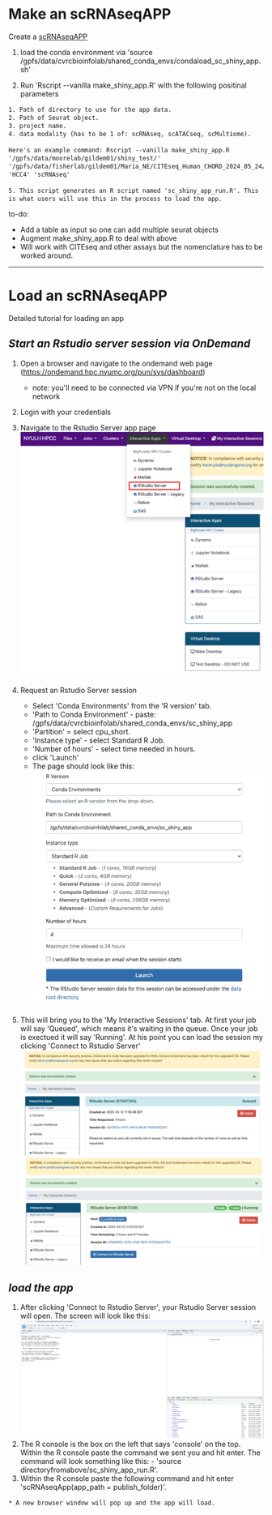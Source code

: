 # Make an scRNAseqAPP

Create a [scRNAseqAPP](https://www.bioconductor.org/packages/release/bioc/html/scRNAseqApp.html) 

  1. load the conda environment via 'source /gpfs/data/cvrcbioinfolab/shared_conda_envs/condaload_sc_shiny_app.sh'
  
  2. Run 'Rscript --vanilla make_shiny_app.R' with the following positinal parameters
    
    1. Path of directory to use for the app data.
    2. Path of Seurat object.
    3. project name.
    4. data modality (has to be 1 of: scRNAseq, scATACseq, scMultiome).
    
    Here's an example command: Rscript --vanilla make_shiny_app.R '/gpfs/data/moorelab/gildem01/shiny_test/' '/gpfs/data/fisherlab/gildem01/Maria_NE/CITEseq_Human_CHORD_2024_05_24/08202024/QC/HCC4/HCC4.rds' 'HCC4' 'scRNAseq'
    
    5. This script generates an R script named 'sc_shiny_app_run.R'. This is what users will use this in the process to load the app.

to-do:

* Add a table as input so one can add multiple seurat objects
* Augment make_shiny_app.R to deal with above
* Will work with CITEseq and other assays but the nomenclature has to be worked around. 

*** 

# Load an scRNAseqAPP
Detailed tutorial for loading an app

## *Start an Rstudio server session via OnDemand*
  
  1. Open a browser and navigate to the ondemand web page (https://ondemand.hpc.nyumc.org/pun/sys/dashboard)

      - note: you'll need to be connected via VPN if you're not on the local network

  2. Login with your credentials
  3. Navigate to the Rstudio Server app page  
    ![image info](readme_images/rstudio_server_1.png)
  4. Request an Rstudio Server session

      - Select 'Conda Environments' from the 'R version' tab.
      - 'Path to Conda Environment' - paste: /gpfs/data/cvrcbioinfolab/shared_conda_envs/sc_shiny_app
      - 'Partition' = select cpu_short.
      - 'Instance type' -  select Standard R Job.
      - 'Number of hours' - select time needed in hours.
      - click 'Launch'
      - The page should look like this:
    ![image info](readme_images/rstudio_server_2.png)
    
  5. This will bring you to the 'My Interactive Sessions' tab. At first your job will say 'Queued', which means it's waiting in the queue. Once your job is exectued it will say 'Running'. At his point you can load the session my clicking 'Connect to Rstudio Server'
    ![image info](readme_images/rstudio_server_3.png)
    ![image info](readme_images/rstudio_server_4.png)


## *load the app*

  1. After clicking 'Connect to Rstudio Server', your Rstudio Server session will open. The screen will look like this:
    ![image info](readme_images/rstudio_server_5.png)
  2. The R console is the box on the left that says 'console' on the top. Within the R console paste the command we sent you and hit enter. The command will look something like this: 
    - 'source directoryfromabove/sc_shiny_app_run.R'.
  3. Within the R console paste the following command and hit enter 'scRNAseqApp(app_path = publish_folder)'.
  
    * A new browser window will pop up and the app will load.
    
    